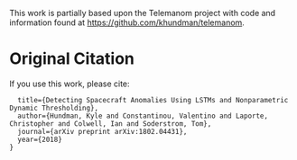 This work is partially based upon the Telemanom project with code and information found at https://github.com/khundman/telemanom.

# Original Citation

If you use this work, please cite: 

``` @article{hundman2018detecting,
  title={Detecting Spacecraft Anomalies Using LSTMs and Nonparametric Dynamic Thresholding},
  author={Hundman, Kyle and Constantinou, Valentino and Laporte, Christopher and Colwell, Ian and Soderstrom, Tom},
  journal={arXiv preprint arXiv:1802.04431},
  year={2018}
}
```


